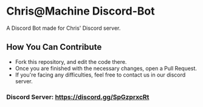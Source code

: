 # Chris@Machine Discord-Bot
A Discord Bot made for Chris' Discord server.

## How You Can Contribute
- Fork this repository, and edit the code there.
- Once you are finished with the necessary changes, open a Pull Request.
- If you're facing any difficulties, feel free to contact us in our discord server.

### Discord Server: https://discord.gg/SpGzprxcRt